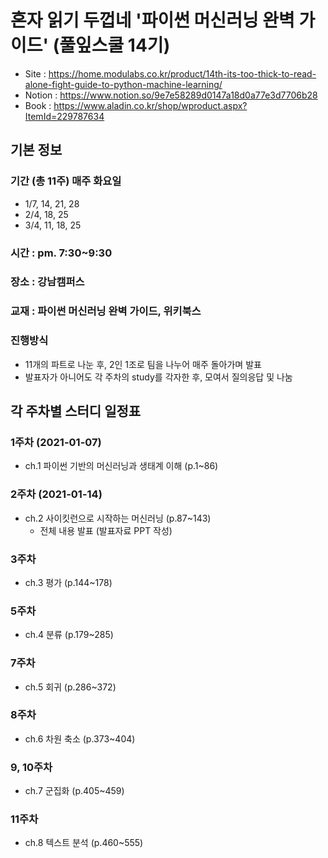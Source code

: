 # 혼자 읽기 두껍네 '파이썬 머신러닝 완벽 가이드' (풀잎스쿨 14기)

  - Site : https://home.modulabs.co.kr/product/14th-its-too-thick-to-read-alone-fight-guide-to-python-machine-learning/
  - Notion : https://www.notion.so/9e7e58289d0147a18d0a77e3d7706b28
  - Book : https://www.aladin.co.kr/shop/wproduct.aspx?ItemId=229787634

## 기본 정보

### 기간 (총 11주) 매주 화요일
  - 1/7, 14, 21, 28
  - 2/4, 18, 25
  - 3/4, 11, 18, 25

### 시간 : pm. 7:30~9:30

### 장소 : 강남캠퍼스 

### 교재 : 파이썬 머신러닝 완벽 가이드, 위키북스

### 진행방식
  - 11개의 파트로 나눈 후, 2인 1조로 팀을 나누어 매주 돌아가며 발표
  - 발표자가 아니어도 각 주차의 study를 각자한 후, 모여서 질의응답 및 나눔


## 각 주차별 스터디 일정표

### 1주차 (2021-01-07)
  - ch.1  파이썬 기반의 머신러닝과 생태계 이해 (p.1~86)

### 2주차 (2021-01-14)
  - ch.2 사이킷런으로 시작하는 머신러닝 (p.87~143)
    - 전체 내용 발표 (발표자료 PPT 작성)

### 3주차
  - ch.3 평가 (p.144~178)

### 5주차
  - ch.4 분류 (p.179~285)

### 7주차
  - ch.5 회귀 (p.286~372)

### 8주차
  - ch.6 차원 축소 (p.373~404)

### 9, 10주차
  - ch.7 군집화 (p.405~459)

### 11주차
  - ch.8 텍스트 분석 (p.460~555)
